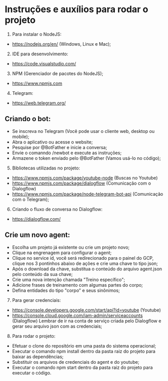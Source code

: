 # Instruções e auxílios para rodar o projeto
1) Para instalar o NodeJS:
- https://nodejs.org/en/ (Windows, Linux e Mac);

2) IDE para desenvolvimento:
- https://code.visualstudio.com/

3) NPM (Gerenciador de pacotes do NodeJS);
- https://www.npmjs.com

4) Telegram:
- https://web.telegram.org/

## Criando o bot:
- Se inscreva no Telegram (Você pode usar o cliente web, desktop ou mobile);
- Abra o aplicativo ou acesse o website;
- Pesquise por @BotFather e inicie a conversa;
- Envie o comanndo /newbot e execute as instruções;
- Armazene o token enviado pelo @BotFather (Vamos usá-lo no código);

5) Bibliotecas utilizadas no projeto:
- https://www.npmjs.com/package/youtube-node (Buscas no Youtube)
- https://www.npmjs.com/package/dialogflow (Comunicação com o Dialogflow)
- https://www.npmjs.com/package/node-telegram-bot-api (Comunicação com o Telegram);

6) Criando o fluxo de conversa no Dialogflow:
- https://dialogflow.com/

## Crie um novo agent:
- Escolha um projeto já existente ou crie um projeto novo;
- Clique na engrenagem para configurar o agent;
- Clique no service id, você será redirecionado para o painel do GCP, clique nos 3 pontinhos abaixo de ações e crie uma chave to tipo json;
- Após o download da chave, substitua o conteúdo do arquivo agent.json pelo conteúdo da sua chave;
- Crie uma nova intenção chamada "Treino específico";
- Adicione frases de treinamento com algumas partes do corpo;
- Defina entidades do tipo "corpo" e seus sinônimos;

7) Para gerar credenciais:
- https://console.developers.google.com/start/api?id=youtube (Youtube)
- https://console.cloud.google.com/iam-admin/serviceaccounts (Dialogflow) Lembrar de ir na conta de serviço criada pelo Dialogflow e gerar seu arquivo json com as credenciais;

8) Para rodar o projeto:
- Efetuar o clone do repositório em uma pasta do sistema operacional;
- Executar o comando npm install dentro da pasta raiz do projeto para baixar as dependências;
- Substituir os arquivos de credenciais do agent e do youtube;
- Executar o comando npm start dentro da pasta raiz do projeto para executar o código.